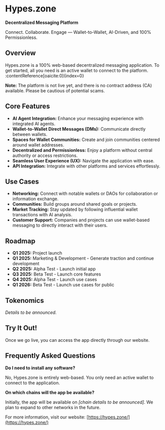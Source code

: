 # Hypes.zone

**Decentralized Messaging Platform**

Connect. Collaborate. Engage — Wallet-to-Wallet, AI-Driven, and 100% Permissionless.

## Overview

Hypes.zone is a 100% web-based decentralized messaging application. To get started, all you need is an active wallet to connect to the platform. :contentReference[oaicite:0]{index=0}

**Note:** The platform is not live yet, and there is no contract address (CA) available. Please be cautious of potential scams.

## Core Features

- **AI Agent Integration:** Enhance your messaging experience with integrated AI agents.
- **Wallet-to-Wallet Direct Messages (DMs):** Communicate directly between wallets.
- **Spaces for Wallet Communities:** Create and join communities centered around wallet addresses.
- **Decentralized and Permissionless:** Enjoy a platform without central authority or access restrictions.
- **Seamless User Experience (UX):** Navigate the application with ease.
- **API Integration:** Integrate with other platforms and services effortlessly.

## Use Cases

- **Networking:** Connect with notable wallets or DAOs for collaboration or information exchange.
- **Communities:** Build groups around shared goals or projects.
- **Market Tracking:** Stay updated by following influential wallet transactions with AI analysis.
- **Customer Support:** Companies and projects can use wallet-based messaging to directly interact with their users.

## Roadmap

- **Q1 2025:** Project launch
- **Q1 2025:** Marketing & Development - Generate traction and continue development
- **Q2 2025:** Alpha Test - Launch initial app
- **Q3 2025:** Beta Test - Launch core features
- **Q4 2025:** Alpha Test - Launch use cases
- **Q1 2026:** Beta Test - Launch use cases for public

## Tokenomics

*Details to be announced.*

## Try It Out!

Once we go live, you can access the app directly through our website.

## Frequently Asked Questions

**Do I need to install any software?**

No, Hypes.zone is entirely web-based. You only need an active wallet to connect to the application.

**On which chains will the app be available?**

Initially, the app will be available on *[chain details to be announced]*. We plan to expand to other networks in the future.

For more information, visit our website: [https://hypes.zone/](https://hypes.zone/)
